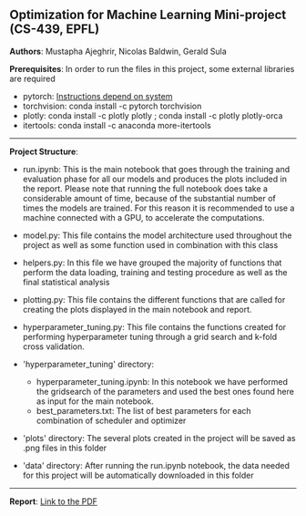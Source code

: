 ## Optimization for Machine Learning Mini-project (CS-439, EPFL)

**Authors**: Mustapha Ajeghrir, Nicolas Baldwin, Gerald Sula

**Prerequisites**: In order to run the files in this project, some external libraries are required

 - pytorch: [Instructions depend on system](https://pytorch.org)
 - torchvision: conda install -c pytorch torchvision
 - plotly: conda install -c plotly plotly ; conda install -c plotly plotly-orca
 - itertools: conda install -c anaconda more-itertools
 ----- 
 **Project Structure**:
 
 - run.ipynb: This is the main notebook that goes through the training and evaluation phase for all our models and produces the plots included in the report. Please note that running the full notebook does take a considerable amount of time, because of the substantial number of times the models are trained. For this reason it is recommended to use a machine connected with a GPU, to accelerate the computations. 
 - model.py: This file contains the model architecture used throughout the project as well as some function used in combination with this class
 - helpers.py: In this file we have grouped the majority of functions that perform the data loading, training and testing procedure as well as the final statistical analysis
 - plotting.py: This file contains the different functions that are called for creating the plots displayed in the main notebook and report. 
 - hyperparameter_tuning.py: This file contains the functions created for performing hyperparameter tuning through a grid search and k-fold cross validation.
 - 'hyperparameter_tuning' directory:
	 - hyperparameter_tuning.ipynb: In this notebook we have performed the gridsearch of the parameters and used the best ones found here as input for the main notebook.
	 - best_parameters.txt: The list of best parameters for each combination of scheduler and optimizer

 - 'plots' directory: The several plots created in the project will be saved as .png files in this folder
 - 'data' directory: After running the run.ipynb notebook, the data needed for this project will be automatically downloaded in this folder
-----
**Report**: [Link to the PDF](https://github.com/byrek3d/OptML-Project/blob/main/report.pdf)


 
